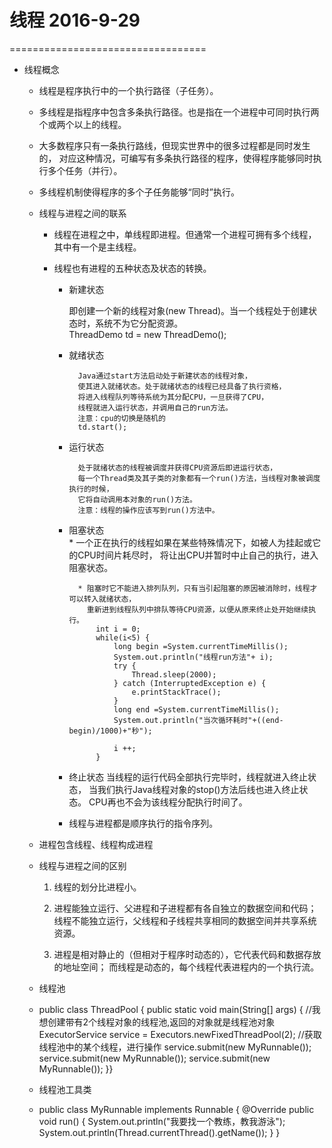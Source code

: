 # 线程  2016-9-29
==================================

* 线程概念
	
	* 线程是程序执行中的一个执行路径（子任务）。
	
	* 多线程是指程序中包含多条执行路径。也是指在一个进程中可同时执行两个或两个以上的线程。
	
	* 大多数程序只有一条执行路线，但现实世界中的很多过程都是同时发生的，
		对应这种情况，可编写有多条执行路径的程序，使得程序能够同时执行多个任务（并行）。
		
	* 多线程机制使得程序的多个子任务能够“同时”执行。
	
	* 线程与进程之间的联系 
	
		* 线程在进程之中，单线程即进程。但通常一个进程可拥有多个线程，其中有一个是主线程。
		
        * 线程也有进程的五种状态及状态的转换。
		  
			* 新建状态	
				
				即创建一个新的线程对象(new Thread)。当一个线程处于创建状态时，系统不为它分配资源。 	
				ThreadDemo td = new ThreadDemo();
				
			* 就绪状态	
				
					Java通过start方法启动处于新建状态的线程对象，
					使其进入就绪状态。处于就绪状态的线程已经具备了执行资格，
					将进入线程队列等待系统为其分配CPU，一旦获得了CPU，
					线程就进入运行状态，并调用自己的run方法。
					注意：cpu的切换是随机的
					td.start();

			* 运行状态
			
					处于就绪状态的线程被调度并获得CPU资源后即进运行状态，
					每一个Thread类及其子类的对象都有一个run()方法，当线程对象被调度执行的时候，
					它将自动调用本对象的run()方法。 
					注意：线程的操作应该写到run()方法中。 

			* 阻塞状态	
					* 一个正在执行的线程如果在某些特殊情况下，如被人为挂起或它的CPU时间片耗尽时，
					  将让出CPU并暂时中止自己的执行，进入阻塞状态。
					  
					* 阻塞时它不能进入排列队列，只有当引起阻塞的原因被消除时，线程才可以转入就绪状态，
					  重新进到线程队列中排队等待CPU资源，以便从原来终止处开始继续执行。 
						int i = 0;
						while(i<5) {
							long begin =System.currentTimeMillis();
							System.out.println("线程run方法"+ i);
							try {
								Thread.sleep(2000);
							} catch (InterruptedException e) {
								e.printStackTrace();
							}
							long end =System.currentTimeMillis();
							System.out.println("当次循环耗时"+((end-begin)/1000)+"秒");

							i ++;
						}
						
			* 终止状态
				当线程的运行代码全部执行完毕时，线程就进入终止状态，
				当我们执行Java线程对象的stop()方法后线也进入终止状态。
				CPU再也不会为该线程分配执行时间了。
        	* 线程与进程都是顺序执行的指令序列。
		
	* 进程包含线程、线程构成进程

	* 线程与进程之间的区别 
	
		1. 线程的划分比进程小。 
		
		2. 进程能独立运行、父进程和子进程都有各自独立的数据空间和代码；
		   线程不能独立运行，父线程和子线程共享相同的数据空间并共享系统资源。
		   
		3. 进程是相对静止的（但相对于程序时动态的），它代表代码和数据存放的地址空间；
		   而线程是动态的，每个线程代表进程内的一个执行流。 
   * 线程池
   *  public class ThreadPool {
	       public static void main(String[] args) {
		      //我想创建带有2个线程对象的线程池,返回的对象就是线程池对象
		      ExecutorService service = Executors.newFixedThreadPool(2);
		      //获取线程池中的某个线程，进行操作
		      service.submit(new MyRunnable());
		      service.submit(new MyRunnable());
		      service.submit(new MyRunnable());
	        }}
    * 线程池工具类
    *   public class MyRunnable implements Runnable {
           @Override
           public void run() {
           System.out.println("我要找一个教练，教我游泳");
           System.out.println(Thread.currentThread().getName());
             }
	         }

				
